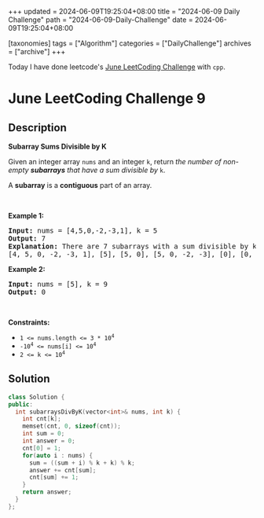 +++
updated = 2024-06-09T19:25:04+08:00
title = "2024-06-09 Daily Challenge"
path = "2024-06-09-Daily-Challenge"
date = 2024-06-09T19:25:04+08:00

[taxonomies]
tags = ["Algorithm"]
categories = ["DailyChallenge"]
archives = ["archive"]
+++

Today I have done leetcode's [June LeetCoding Challenge](https://leetcode.com/problems/subarray-sums-divisible-by-k/) with `cpp`.

<!-- more -->

# June LeetCoding Challenge 9

## Description

**Subarray Sums Divisible by K**

<p>Given an integer array <code>nums</code> and an integer <code>k</code>, return <em>the number of non-empty <strong>subarrays</strong> that have a sum divisible by </em><code>k</code>.</p>

<p>A <strong>subarray</strong> is a <strong>contiguous</strong> part of an array.</p>

<p>&nbsp;</p>
<p><strong class="example">Example 1:</strong></p>

<pre>
<strong>Input:</strong> nums = [4,5,0,-2,-3,1], k = 5
<strong>Output:</strong> 7
<strong>Explanation:</strong> There are 7 subarrays with a sum divisible by k = 5:
[4, 5, 0, -2, -3, 1], [5], [5, 0], [5, 0, -2, -3], [0], [0, -2, -3], [-2, -3]
</pre>

<p><strong class="example">Example 2:</strong></p>

<pre>
<strong>Input:</strong> nums = [5], k = 9
<strong>Output:</strong> 0
</pre>

<p>&nbsp;</p>
<p><strong>Constraints:</strong></p>

<ul>
	<li><code>1 &lt;= nums.length &lt;= 3 * 10<sup>4</sup></code></li>
	<li><code>-10<sup>4</sup> &lt;= nums[i] &lt;= 10<sup>4</sup></code></li>
	<li><code>2 &lt;= k &lt;= 10<sup>4</sup></code></li>
</ul>


## Solution

``` cpp
class Solution {
public:
  int subarraysDivByK(vector<int>& nums, int k) {
    int cnt[k];
    memset(cnt, 0, sizeof(cnt));
    int sum = 0;
    int answer = 0;
    cnt[0] = 1;
    for(auto i : nums) {
      sum = ((sum + i) % k + k) % k;
      answer += cnt[sum];
      cnt[sum] += 1;
    }
    return answer;
  }
};
```
